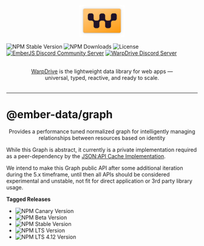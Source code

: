 <p align="center">
  <img
    class="project-logo"
    src="./logos/logo-yellow-slab.svg"
    alt="WarpDrive"
    width="120px"
    title="WarpDrive"
    />
</p>

![NPM Stable Version](https://img.shields.io/npm/v/ember-data/latest?label=version&style=flat&color=fdb155)
![NPM Downloads](https://img.shields.io/npm/dm/ember-data.svg?style=flat&color=fdb155)
![License](https://img.shields.io/github/license/warp-drive-data/warp-drive.svg?style=flat&color=fdb155)
[![EmberJS Discord Community Server](https://img.shields.io/badge/EmberJS-grey?logo=discord&logoColor=fdb155)](https://discord.gg/zT3asNS
)
[![WarpDrive Discord Server](https://img.shields.io/badge/WarpDrive-grey?logo=discord&logoColor=fdb155)](https://discord.gg/PHBbnWJx5S
)

<p align="center">
  <br>
  <a href="https://warp-drive.io">WarpDrive</a> is the lightweight data library for web apps &mdash;
  <br>
  universal, typed, reactive, and ready to scale.
  <br/><br/>
</p>

---

# @ember-data/graph

<p align="center">Provides a performance tuned normalized graph for intelligently managing relationships between resources based on identity</p>

While this Graph is abstract, it currently is a private implementation required as a peer-dependency by the [JSON:API Cache Implementation](https://github.com/warp-drive-data/warp-drive/tree/main/packages/json-api).

We intend to make this Graph public API after some additional iteration during the 5.x timeframe, until then all APIs should be considered experimental and unstable, not fit for direct application or 3rd party library usage.

**Tagged Releases**

- ![NPM Canary Version](https://img.shields.io/npm/v/%40ember-data/graph/canary?label=%40canary&color=FFBF00)
- ![NPM Beta Version](https://img.shields.io/npm/v/%40ember-data/graph/beta?label=%40beta&color=ff00ff)
- ![NPM Stable Version](https://img.shields.io/npm/v/%40ember-data/graph/latest?label=%40latest&color=90EE90)
- ![NPM LTS Version](https://img.shields.io/npm/v/%40ember-data/graph/lts?label=%40lts&color=0096FF)
- ![NPM LTS 4.12 Version](https://img.shields.io/npm/v/%40ember-data/graph/lts-4-12?label=%40lts-4-12&color=bbbbbb)
